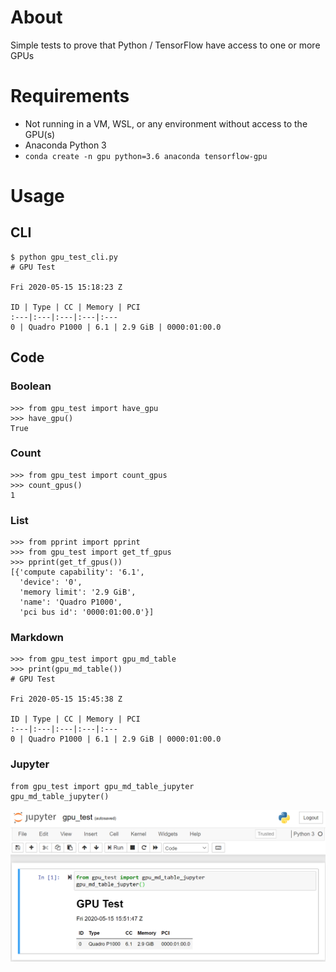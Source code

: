 # About

Simple tests to prove that Python / TensorFlow have access to one or more GPUs

# Requirements

* Not running in a VM, WSL, or any environment without access to the GPU(s)
* Anaconda Python 3
* `conda create -n gpu python=3.6 anaconda tensorflow-gpu`

# Usage

## CLI

```text
$ python gpu_test_cli.py
# GPU Test

Fri 2020-05-15 15:18:23 Z

ID | Type | CC | Memory | PCI
:---|:---|:---|:---|:---
0 | Quadro P1000 | 6.1 | 2.9 GiB | 0000:01:00.0

```

## Code

### Boolean

```
>>> from gpu_test import have_gpu
>>> have_gpu()
True
```

### Count

```
>>> from gpu_test import count_gpus
>>> count_gpus()
1
```

### List

```
>>> from pprint import pprint
>>> from gpu_test import get_tf_gpus
>>> pprint(get_tf_gpus())
[{'compute capability': '6.1',
  'device': '0',
  'memory limit': '2.9 GiB',
  'name': 'Quadro P1000',
  'pci bus id': '0000:01:00.0'}]
```

### Markdown

```
>>> from gpu_test import gpu_md_table
>>> print(gpu_md_table())
# GPU Test

Fri 2020-05-15 15:45:38 Z

ID | Type | CC | Memory | PCI
:---|:---|:---|:---|:---
0 | Quadro P1000 | 6.1 | 2.9 GiB | 0000:01:00.0

```

### Jupyter

```
from gpu_test import gpu_md_table_jupyter
gpu_md_table_jupyter()
```

![](fig/jupyter.png)


